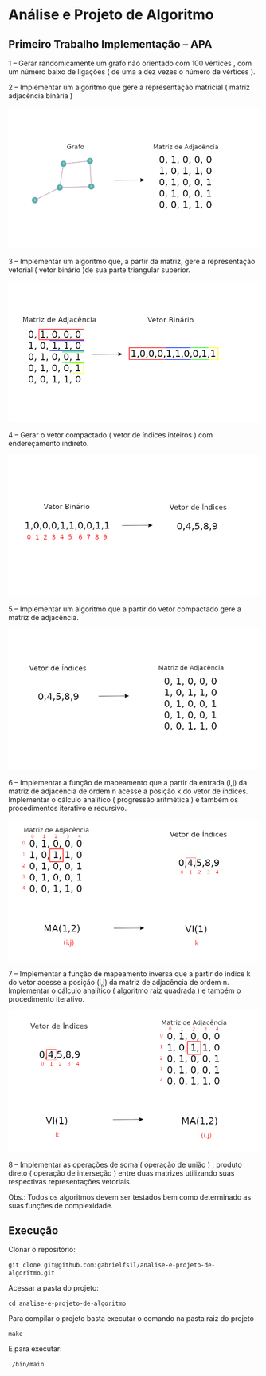 # Análise e Projeto de Algoritmo

## Primeiro Trabalho Implementação – APA

1 – Gerar randomicamente um grafo não orientado com 100 vértices , com um número baixo
de ligações ( de uma a dez vezes o número de vértices ).

2 – Implementar um algoritmo que gere a representação matricial ( matriz adjacência binária )

![Matriz de Adjacência](assets/matrix.png)

3 – Implementar um algoritmo que, a partir da matriz, gere a representação vetorial ( vetor
binário )de sua parte triangular superior.

![Vetor Binário](assets/vector.png)

4 – Gerar o vetor compactado ( vetor de índices inteiros ) com endereçamento indireto.

![Vetor de Índices](assets/index-vector.png)

5 – Implementar um algoritmo que a partir do vetor compactado gere a matriz de adjacência.

![Transformação de Vetor de Índice em Matriz de Adjacência](assets/reverse.png)

6 – Implementar a função de mapeamento que a partir da entrada (i,j) da matriz de adjacência
de ordem n acesse a posição k do vetor de índices. Implementar o cálculo analítico (
progressão aritmética ) e também os procedimentos iterativo e recursivo.

![Mapeamento](assets/mapping.png)

7 – Implementar a função de mapeamento inversa que a partir do índice k do vetor acesse a
posição (i,j) da matriz de adjacência de ordem n. Implementar o cálculo analítico ( algoritmo
raiz quadrada ) e também o procedimento iterativo.

![Mapeamento](assets/reverse-mapping.png)

8 – Implementar as operações de soma ( operação de união ) , produto direto ( operação de
interseção ) entre duas matrizes utilizando suas respectivas representações vetoriais.

Obs.: Todos os algoritmos devem ser testados bem como determinado as suas funções de
complexidade.

## Execução

Clonar o repositório:

```
git clone git@github.com:gabrielfsil/analise-e-projeto-de-algoritmo.git
```

Acessar a pasta do projeto:

```
cd analise-e-projeto-de-algoritmo
```

Para compilar o projeto basta executar o comando na pasta raiz do projeto

```
make
```

E para executar:

```
./bin/main
```